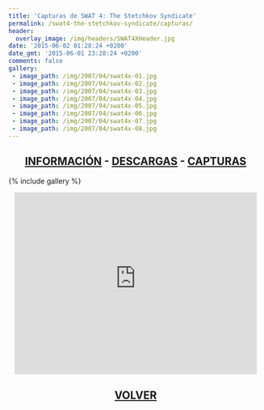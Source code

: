 ```yaml
---
title: 'Capturas de SWAT 4: The Stetchkov Syndicate'
permalink: /swat4-the-stetchkov-syndicate/capturas/
header:
  overlay_image: /img/headers/SWAT4XHeader.jpg
date: '2015-06-02 01:28:24 +0200'
date_gmt: '2015-06-01 23:28:24 +0200'
comments: false
gallery:
 - image_path: /img/2007/04/swat4x-01.jpg
 - image_path: /img/2007/04/swat4x-02.jpg
 - image_path: /img/2007/04/swat4x-03.jpg
 - image_path: /img/2007/04/swat4x-04.jpg
 - image_path: /img/2007/04/swat4x-05.jpg
 - image_path: /img/2007/04/swat4x-06.jpg
 - image_path: /img/2007/04/swat4x-07.jpg
 - image_path: /img/2007/04/swat4x-08.jpg
---
```

<h2 style="text-align: center;"><strong><a href="/swat4-the-stetchkov-syndicate/informacion/">INFORMACIÓN</a> - <a href="/swat4-the-stetchkov-syndicate/descargar/">DESCARGAS</a> - <a href="/swat4-the-stetchkov-syndicate/capturas/">CAPTURAS</a></strong></h2>

{% include gallery %}

<p style="text-align: center;"><iframe src="https://www.youtube-nocookie.com/embed/CrarQ3syDo8?rel=0" width="480" height="360" frameborder="0" allowfullscreen="allowfullscreen"></iframe></p>

<h2 style="text-align: center;"><strong><a href="/swat4-the-stetchkov-syndicate/">VOLVER</a></strong></h2>

